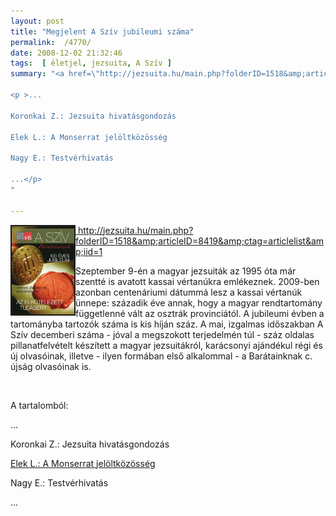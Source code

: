 ```yaml
---
layout: post
title: "Megjelent A Szív jubileumi száma"
permalink:  /4770/ 
date: 2008-12-02 21:32:46
tags:  [ életjel, jezsuita, A Szív ] 
summary: "<a href=\"http://jezsuita.hu/main.php?folderID=1518&amp;articleID=8419&amp;ctag=articlelist&amp;iid=1\"><img src=\"/files/images/asziv_0812_300.jpg\" width=\"100\" height=\"141\" vspace=\"0\" hspace=\"0\" border=\"2\" align=\"left\" /></a>A tartalomból:

<p >...

Koronkai Z.: Jezsuita hivatásgondozás

Elek L.: A Monserrat jelöltközösség

Nagy E.: Testvérhivatás

...</p>  
"

---
```

  
<a href="http://jezsuita.hu/main.php?folderID=1518&amp;articleID=8419&amp;ctag=articlelist&amp;iid=1"><img src="/files/images/asziv_0812_300.jpg" width="100" height="141" vspace="0" hspace="0" border="2" align="left" /></a>

<a href="http://jezsuita.hu/main.php?folderID=1518&amp;articleID=8419&amp;ctag=articlelist&amp;iid=1">&nbsp;http://jezsuita.hu/main.php?folderID=1518&amp;articleID=8419&amp;ctag=articlelist&amp;iid=1</a>

Szeptember 9-én a magyar jezsuiták az 1995 óta már szentté is avatott kassai vértanúkra emlékeznek. 2009-ben azonban centenáriumi dátummá lesz a kassai vértanúk ünnepe: századik éve annak, hogy a magyar rendtartomány függetlenné vált az osztrák provinciától. A jubileumi évben a tartományba tartozók száma is kis híján száz. A mai, izgalmas időszakban A Szív decemberi száma - jóval a megszokott terjedelmén túl - száz oldalas pillanatfelvételt készített a magyar jezsuitákról, karácsonyi ajándékul régi és új olvasóinak, illetve - ilyen formában első alkalommal - a Barátainknak c. újság olvasóinak is.

&nbsp;

<p >A tartalomból:

...

Koronkai Z.: Jezsuita hivatásgondozás

<a href="/4800"> Elek L.: A Monserrat jelöltközösség</a>

Nagy E.: Testvérhivatás

...</p>  
&nbsp;

